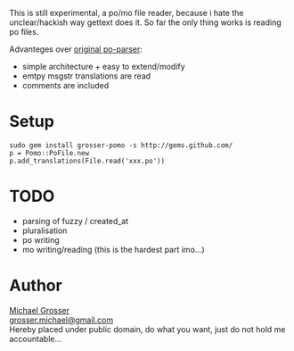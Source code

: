 This is still experimental, a po/mo file reader, because i hate the unclear/hackish way gettext does it.
So far the only thing works is reading po files.

Advanteges over [original po-parser](http://github.com/mutoh/gettext/blob/abf96713327cc4c5d35f0a772f3b75ff4819450c/lib/gettext/poparser.rb):
 - simple architecture + easy to extend/modify
 - emtpy msgstr translations are read
 - comments are included

Setup
=====
    sudo gem install grosser-pomo -s http://gems.github.com/
    p = Pomo::PoFile.new
    p.add_translations(File.read('xxx.po'))

TODO
====
 - parsing of fuzzy / created_at
 - pluralisation
 - po writing
 - mo writing/reading (this is the hardest part imo...)

Author
======
[Michael Grosser](http://pragmatig.wordpress.com)  
grosser.michael@gmail.com  
Hereby placed under public domain, do what you want, just do not hold me accountable...  